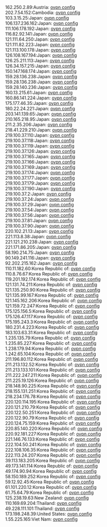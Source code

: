 162.250.2.89:Austria: [ovpn config](vpn/162_250_2_89.ovpn)  
202.7.54.152:Cambodia: [ovpn config](vpn/202_7_54_152.ovpn)  
103.3.15.25:Japan: [ovpn config](vpn/103_3_15_25.ovpn)  
106.137.236.162:Japan: [ovpn config](vpn/106_137_236_162.ovpn)  
111.106.178.192:Japan: [ovpn config](vpn/111_106_178_192.ovpn)  
116.82.92.141:Japan: [ovpn config](vpn/116_82_92_141.ovpn)  
121.111.64.250:Japan: [ovpn config](vpn/121_111_64_250.ovpn)  
121.111.82.223:Japan: [ovpn config](vpn/121_111_82_223.ovpn)  
121.113.100.178:Japan: [ovpn config](vpn/121_113_100_178.ovpn)  
126.108.167.194:Japan: [ovpn config](vpn/126_108_167_194.ovpn)  
126.25.211.113:Japan: [ovpn config](vpn/126_25_211_113.ovpn)  
126.34.157.215:Japan: [ovpn config](vpn/126_34_157_215.ovpn)  
150.147.168.174:Japan: [ovpn config](vpn/150_147_168_174.ovpn)  
159.28.136.238:Japan: [ovpn config](vpn/159_28_136_238.ovpn)  
159.28.136.238:Japan: [ovpn config](vpn/159_28_136_238.ovpn)  
159.28.140.236:Japan: [ovpn config](vpn/159_28_140_236.ovpn)  
160.13.215.61:Japan: [ovpn config](vpn/160_13_215_61.ovpn)  
160.86.141.224:Japan: [ovpn config](vpn/160_86_141_224.ovpn)  
175.177.46.35:Japan: [ovpn config](vpn/175_177_46_35.ovpn)  
180.22.24.221:Japan: [ovpn config](vpn/180_22_24_221.ovpn)  
203.141.139.65:Japan: [ovpn config](vpn/203_141_139_65.ovpn)  
210.165.218.95:Japan: [ovpn config](vpn/210_165_218_95.ovpn)  
211.2.35.206:Japan: [ovpn config](vpn/211_2_35_206.ovpn)  
218.41.229.210:Japan: [ovpn config](vpn/218_41_229_210.ovpn)  
219.100.37.110:Japan: [ovpn config](vpn/219_100_37_110.ovpn)  
219.100.37.118:Japan: [ovpn config](vpn/219_100_37_118.ovpn)  
219.100.37.119:Japan: [ovpn config](vpn/219_100_37_119.ovpn)  
219.100.37.126:Japan: [ovpn config](vpn/219_100_37_126.ovpn)  
219.100.37.165:Japan: [ovpn config](vpn/219_100_37_165.ovpn)  
219.100.37.166:Japan: [ovpn config](vpn/219_100_37_166.ovpn)  
219.100.37.169:Japan: [ovpn config](vpn/219_100_37_169.ovpn)  
219.100.37.174:Japan: [ovpn config](vpn/219_100_37_174.ovpn)  
219.100.37.177:Japan: [ovpn config](vpn/219_100_37_177.ovpn)  
219.100.37.179:Japan: [ovpn config](vpn/219_100_37_179.ovpn)  
219.100.37.190:Japan: [ovpn config](vpn/219_100_37_190.ovpn)  
219.100.37.2:Japan: [ovpn config](vpn/219_100_37_2.ovpn)  
219.100.37.24:Japan: [ovpn config](vpn/219_100_37_24.ovpn)  
219.100.37.29:Japan: [ovpn config](vpn/219_100_37_29.ovpn)  
219.100.37.54:Japan: [ovpn config](vpn/219_100_37_54.ovpn)  
219.100.37.56:Japan: [ovpn config](vpn/219_100_37_56.ovpn)  
219.100.37.81:Japan: [ovpn config](vpn/219_100_37_81.ovpn)  
219.100.37.90:Japan: [ovpn config](vpn/219_100_37_90.ovpn)  
220.102.21.13:Japan: [ovpn config](vpn/220_102_21_13.ovpn)  
221.113.8.38:Japan: [ovpn config](vpn/221_113_8_38.ovpn)  
221.121.210.238:Japan: [ovpn config](vpn/221_121_210_238.ovpn)  
221.171.86.205:Japan: [ovpn config](vpn/221_171_86_205.ovpn)  
58.190.214.75:Japan: [ovpn config](vpn/58_190_214_75.ovpn)  
90.149.241.116:Japan: [ovpn config](vpn/90_149_241_116.ovpn)  
92.202.215.162:Japan: [ovpn config](vpn/92_202_215_162.ovpn)  
110.11.182.60:Korea Republic of: [ovpn config](vpn/110_11_182_60.ovpn)  
110.8.76.67:Korea Republic of: [ovpn config](vpn/110_8_76_67.ovpn)  
119.201.192.174:Korea Republic of: [ovpn config](vpn/119_201_192_174.ovpn)  
121.131.74.211:Korea Republic of: [ovpn config](vpn/121_131_74_211.ovpn)  
121.135.250.90:Korea Republic of: [ovpn config](vpn/121_135_250_90.ovpn)  
121.135.99.167:Korea Republic of: [ovpn config](vpn/121_135_99_167.ovpn)  
121.145.162.206:Korea Republic of: [ovpn config](vpn/121_145_162_206.ovpn)  
121.159.72.247:Korea Republic of: [ovpn config](vpn/121_159_72_247.ovpn)  
175.125.156.5:Korea Republic of: [ovpn config](vpn/175_125_156_5.ovpn)  
175.126.47.117:Korea Republic of: [ovpn config](vpn/175_126_47_117.ovpn)  
175.195.243.3:Korea Republic of: [ovpn config](vpn/175_195_243_3.ovpn)  
180.231.4.223:Korea Republic of: [ovpn config](vpn/180_231_4_223.ovpn)  
183.103.63.31:Korea Republic of: [ovpn config](vpn/183_103_63_31.ovpn)  
1.235.135.79:Korea Republic of: [ovpn config](vpn/1_235_135_79.ovpn)  
1.235.85.227:Korea Republic of: [ovpn config](vpn/1_235_85_227.ovpn)  
1.238.179.94:Korea Republic of: [ovpn config](vpn/1_238_179_94.ovpn)  
1.242.65.104:Korea Republic of: [ovpn config](vpn/1_242_65_104.ovpn)  
211.196.80.112:Korea Republic of: [ovpn config](vpn/211_196_80_112.ovpn)  
211.213.132.52:Korea Republic of: [ovpn config](vpn/211_213_132_52.ovpn)  
211.213.133.101:Korea Republic of: [ovpn config](vpn/211_213_133_101.ovpn)  
211.222.247.211:Korea Republic of: [ovpn config](vpn/211_222_247_211.ovpn)  
211.225.19.126:Korea Republic of: [ovpn config](vpn/211_225_19_126.ovpn)  
218.148.90.225:Korea Republic of: [ovpn config](vpn/218_148_90_225.ovpn)  
218.155.131.251:Korea Republic of: [ovpn config](vpn/218_155_131_251.ovpn)  
218.234.176.78:Korea Republic of: [ovpn config](vpn/218_234_176_78.ovpn)  
220.120.114.195:Korea Republic of: [ovpn config](vpn/220_120_114_195.ovpn)  
220.121.210.79:Korea Republic of: [ovpn config](vpn/220_121_210_79.ovpn)  
220.122.50.251:Korea Republic of: [ovpn config](vpn/220_122_50_251.ovpn)  
220.122.90.79:Korea Republic of: [ovpn config](vpn/220_122_90_79.ovpn)  
220.124.75.159:Korea Republic of: [ovpn config](vpn/220_124_75_159.ovpn)  
220.85.140.220:Korea Republic of: [ovpn config](vpn/220_85_140_220.ovpn)  
220.92.181.227:Korea Republic of: [ovpn config](vpn/220_92_181_227.ovpn)  
221.146.76.133:Korea Republic of: [ovpn config](vpn/221_146_76_133.ovpn)  
222.104.50.241:Korea Republic of: [ovpn config](vpn/222_104_50_241.ovpn)  
222.108.106.35:Korea Republic of: [ovpn config](vpn/222_108_106_35.ovpn)  
222.113.24.207:Korea Republic of: [ovpn config](vpn/222_113_24_207.ovpn)  
39.113.183.205:Korea Republic of: [ovpn config](vpn/39_113_183_205.ovpn)  
49.173.141.114:Korea Republic of: [ovpn config](vpn/49_173_141_114.ovpn)  
49.174.90.94:Korea Republic of: [ovpn config](vpn/49_174_90_94.ovpn)  
58.150.189.252:Korea Republic of: [ovpn config](vpn/58_150_189_252.ovpn)  
59.12.92.45:Korea Republic of: [ovpn config](vpn/59_12_92_45.ovpn)  
61.101.220.12:Korea Republic of: [ovpn config](vpn/61_101_220_12.ovpn)  
61.75.64.79:Korea Republic of: [ovpn config](vpn/61_75_64_79.ovpn)  
125.238.19.63:New Zealand: [ovpn config](vpn/125_238_19_63.ovpn)  
110.169.69.204:Thailand: [ovpn config](vpn/110_169_69_204.ovpn)  
49.228.111.101:Thailand: [ovpn config](vpn/49_228_111_101.ovpn)  
173.198.248.39:United States: [ovpn config](vpn/173_198_248_39.ovpn)  
1.55.225.165:Viet Nam: [ovpn config](vpn/1_55_225_165.ovpn)  
